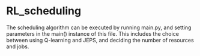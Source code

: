 # RL_scheduling

The scheduling algorithm can be executed by running main.py, and setting parameters in the main() instance of this file. This includes the choice between using Q-learning and JEPS, and deciding the number of resources and jobs.